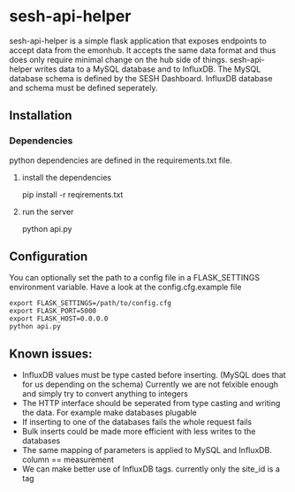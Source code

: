 # sesh-api-helper

sesh-api-helper is a simple flask application that exposes endpoints to accept data from the emonhub. It accepts the same data format and thus does only require minimal change on the hub side of things.
sesh-api-helper writes data to a MySQL database and to InfluxDB. 
The MySQL database schema is defined by the SESH Dashboard. InfluxDB database and schema must be defined seperately.

## Installation
  
### Dependencies

python dependencies are defined in the requirements.txt file.

1) install the dependencies

    pip install -r reqirements.txt

2) run the server

    python api.py

## Configuration

You can optionally set the path to a config file in a FLASK_SETTINGS environment variable. 
Have a look at the config.cfg.example file

    export FLASK_SETTINGS=/path/to/config.cfg
    export FLASK_PORT=5000
    export FLASK_HOST=0.0.0.0
    python api.py


## Known issues:

* InfluxDB values must be type casted before inserting. (MySQL does that for us depending on the schema) Currently we are not felxible enough and simply try to convert anything to integers
* The HTTP interface should be seperated from type casting and writing the data. For example make databases plugable 
* If inserting to one of the databases fails the whole request fails
* Bulk inserts could be made more efficient with less writes to the databases
* The same mapping of parameters is applied to MySQL and InfluxDB. column == measurement
* We can make better use of InfluxDB tags. currently only the site_id is a tag
